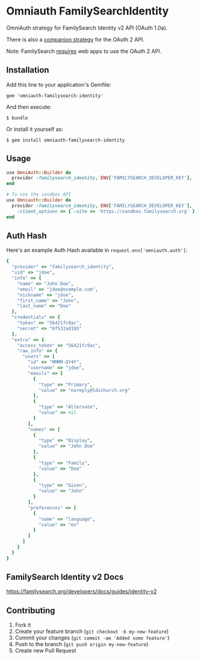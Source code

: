 # Omniauth FamilySearchIdentity

OmniAuth strategy for FamilySearch Identity v2 API (OAuth 1.0a).

There is also a [companion strategy](https://github.com/xrkhill/omniauth-familysearch) for the OAuth 2 API.

Note: FamilySearch [requires](https://familysearch.org/developers/docs/guides/authentication) web apps to use the OAuth 2 API.

## Installation

Add this line to your application's Gemfile:

    gem 'omniauth-familysearch-identity'

And then execute:

    $ bundle

Or install it yourself as:

    $ gem install omniauth-familysearch-identity

## Usage

```ruby
use OmniAuth::Builder do
  provider :familysearch_identity, ENV['FAMILYSEARCH_DEVELOPER_KEY'], ''
end

# To use the sandbox API
use Omniauth::Builder do
  provider :familysearch_identity, ENV['FAMILYSEARCH_DEVELOPER_KEY'], '',
    :client_options => { :site => 'https://sandbox.familysearch.org' }
end
```

## Auth Hash

Here's an example Auth Hash available in `request.env['omniauth.auth']`:

```ruby
{
  "provider" => "familysearch_identity",
  "uid" => "jdoe",
  "info" => {
    "name" => "John Doe",
    "email" => "jdoe@example.com",
    "nickname" => "jdoe",
    "first_name" => "John",
    "last_name" => "Doe"
  },
  "credentials" => {
    "token" => "56421fc9ac",
    "secret" => "6f532ad1bb"
  },
  "extra" => {
    "access_token" => "56421fc9ac",
    "raw_info" => {
      "users" => [
        "id" => "MMMM-QY4Y",
        "username" => "jdoe",
        "emails" => [
          {
            "type" => "Primary",
            "value" => "noreply@ldschurch.org"
          },
          {
            "type" => "Alternate",
            "value" => nil
          }
        ],
        "names" => [
          {
            "type" => "Display",
            "value" => "John Doe"
          },
          {
            "type" => "Family",
            "value" => "Doe"
          },
          {
            "type" => "Given",
            "value" => "John"
          }
        ],
        "preferences" => [
          {
            "name" => "language",
            "value" => "en"
          }
        ]
      ]
    }
  }
}
```

## FamilySearch Identity v2 Docs

https://familysearch.org/developers/docs/guides/identity-v2

## Contributing

1. Fork it
2. Create your feature branch (`git checkout -b my-new-feature`)
3. Commit your changes (`git commit -am 'Added some feature'`)
4. Push to the branch (`git push origin my-new-feature`)
5. Create new Pull Request
